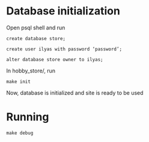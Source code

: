# Database initialization
Open psql shell and run
```
create database store;

create user ilyas with password ‘password’;

alter database store owner to ilyas;
```

In hobby_store/, run

```
make init
```

Now, database is initialized and site is ready to be used

# Running
```
make debug
```
